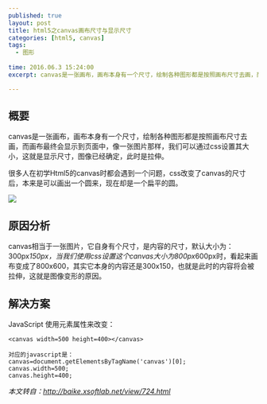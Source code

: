 ```yaml
---
published: true
layout: post
title: html5之canvas画布尺寸与显示尺寸
categories: [html5, canvas]
tags: 
  - 图形
 
time: 2016.06.3 15:24:00
excerpt: canvas是一张画布，画布本身有一个尺寸，绘制各种图形都是按照画布尺寸去画，而画布最终会显示到页面中，像一张图片那样，我们可以通过css设置其大小，这就是显示尺寸，图像已经确定，此时是拉伸。

---
```


## 概要 ##
canvas是一张画布，画布本身有一个尺寸，绘制各种图形都是按照画布尺寸去画，而画布最终会显示到页面中，像一张图片那样，我们可以通过css设置其大小，这就是显示尺寸，图像已经确定，此时是拉伸。

很多人在初学Html5的canvas时都会遇到一个问题，css改变了canvas的尺寸后，本来是可以画出一个圆来，现在却是一个扁平的圆。

![](http://i.imgur.com/xDel3Px.png)

## 原因分析 ##
canvas相当于一张图片，它自身有个尺寸，是内容的尺寸，默认大小为：300px*150px，当我们使用css设置这个canvas大小为800px*600px时，看起来画布变成了800x600，其实它本身的内容还是300x150，也就是此时的内容将会被拉伸，这就是图像变形的原因。

## 解决方案 ##
JavaScript
使用元素属性来改变：
```
<canvas width=500 height=400></canvas>
 
对应的javascript是：
canvas=document.getElementsByTagName('canvas')[0];
canvas.width=500;
canvas.height=400;
```


*本文转自：http://baike.xsoftlab.net/view/724.html*